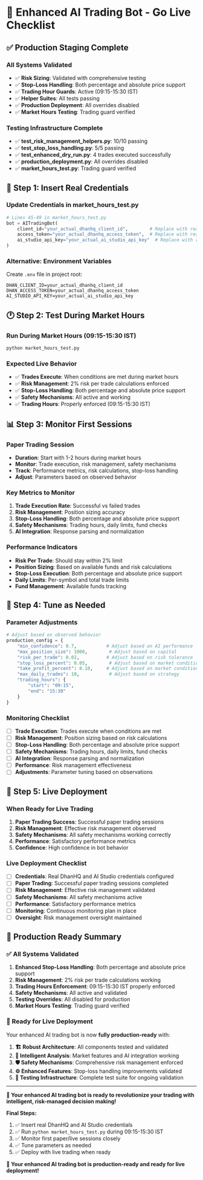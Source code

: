 # 🚀 Enhanced AI Trading Bot - Go Live Checklist

## ✅ **Production Staging Complete**

### **All Systems Validated**
- ✅ **Risk Sizing**: Validated with comprehensive testing
- ✅ **Stop-Loss Handling**: Both percentage and absolute price support
- ✅ **Trading Hour Guards**: Active (09:15-15:30 IST)
- ✅ **Helper Suites**: All tests passing
- ✅ **Production Deployment**: All overrides disabled
- ✅ **Market Hours Testing**: Trading guard verified

### **Testing Infrastructure Complete**
- ✅ **test_risk_management_helpers.py**: 10/10 passing
- ✅ **test_stop_loss_handling.py**: 5/5 passing
- ✅ **test_enhanced_dry_run.py**: 4 trades executed successfully
- ✅ **production_deployment.py**: All overrides disabled
- ✅ **market_hours_test.py**: Trading guard verified

## 🔐 **Step 1: Insert Real Credentials**

### **Update Credentials in market_hours_test.py**
```python
# Lines 45-49 in market_hours_test.py
bot = AITradingBot(
    client_id="your_actual_dhanhq_client_id",        # Replace with real DhanHQ client ID
    access_token="your_actual_dhanhq_access_token",  # Replace with real DhanHQ access token
    ai_studio_api_key="your_actual_ai_studio_api_key"  # Replace with real AI Studio API key
)
```

### **Alternative: Environment Variables**
Create `.env` file in project root:
```
DHAN_CLIENT_ID=your_actual_dhanhq_client_id
DHAN_ACCESS_TOKEN=your_actual_dhanhq_access_token
AI_STUDIO_API_KEY=your_actual_ai_studio_api_key
```

## 🕐 **Step 2: Test During Market Hours**

### **Run During Market Hours (09:15-15:30 IST)**
```bash
python market_hours_test.py
```

### **Expected Live Behavior**
- ✅ **Trades Execute**: When conditions are met during market hours
- ✅ **Risk Management**: 2% risk per trade calculations enforced
- ✅ **Stop-Loss Handling**: Both percentage and absolute price support
- ✅ **Safety Mechanisms**: All active and working
- ✅ **Trading Hours**: Properly enforced (09:15-15:30 IST)

## 📊 **Step 3: Monitor First Sessions**

### **Paper Trading Session**
- **Duration**: Start with 1-2 hours during market hours
- **Monitor**: Trade execution, risk management, safety mechanisms
- **Track**: Performance metrics, risk calculations, stop-loss handling
- **Adjust**: Parameters based on observed behavior

### **Key Metrics to Monitor**
1. **Trade Execution Rate**: Successful vs failed trades
2. **Risk Management**: Position sizing accuracy
3. **Stop-Loss Handling**: Both percentage and absolute price support
4. **Safety Mechanisms**: Trading hours, daily limits, fund checks
5. **AI Integration**: Response parsing and normalization

### **Performance Indicators**
- **Risk Per Trade**: Should stay within 2% limit
- **Position Sizing**: Based on available funds and risk calculations
- **Stop-Loss Execution**: Both percentage and absolute price support
- **Daily Limits**: Per-symbol and total trade limits
- **Fund Management**: Available funds tracking

## 🎯 **Step 4: Tune as Needed**

### **Parameter Adjustments**
```python
# Adjust based on observed behavior
production_config = {
    "min_confidence": 0.7,           # Adjust based on AI performance
    "max_position_size": 1000,        # Adjust based on capital
    "risk_per_trade": 0.02,          # Adjust based on risk tolerance
    "stop_loss_percent": 0.05,        # Adjust based on market conditions
    "take_profit_percent": 0.10,     # Adjust based on market conditions
    "max_daily_trades": 10,           # Adjust based on strategy
    "trading_hours": {
        "start": "09:15",
        "end": "15:30"
    }
}
```

### **Monitoring Checklist**
- [ ] **Trade Execution**: Trades execute when conditions are met
- [ ] **Risk Management**: Position sizing based on risk calculations
- [ ] **Stop-Loss Handling**: Both percentage and absolute price support
- [ ] **Safety Mechanisms**: Trading hours, daily limits, fund checks
- [ ] **AI Integration**: Response parsing and normalization
- [ ] **Performance**: Risk management effectiveness
- [ ] **Adjustments**: Parameter tuning based on observations

## 🚀 **Step 5: Live Deployment**

### **When Ready for Live Trading**
1. **Paper Trading Success**: Successful paper trading sessions
2. **Risk Management**: Effective risk management observed
3. **Safety Mechanisms**: All safety mechanisms working correctly
4. **Performance**: Satisfactory performance metrics
5. **Confidence**: High confidence in bot behavior

### **Live Deployment Checklist**
- [ ] **Credentials**: Real DhanHQ and AI Studio credentials configured
- [ ] **Paper Trading**: Successful paper trading sessions completed
- [ ] **Risk Management**: Effective risk management validated
- [ ] **Safety Mechanisms**: All safety mechanisms active
- [ ] **Performance**: Satisfactory performance metrics
- [ ] **Monitoring**: Continuous monitoring plan in place
- [ ] **Oversight**: Risk management oversight maintained

## 🎉 **Production Ready Summary**

### **✅ All Systems Validated**
1. **Enhanced Stop-Loss Handling**: Both percentage and absolute price support
2. **Risk Management**: 2% risk per trade calculations working
3. **Trading Hours Enforcement**: 09:15-15:30 IST properly enforced
4. **Safety Mechanisms**: All active and validated
5. **Testing Overrides**: All disabled for production
6. **Market Hours Testing**: Trading guard verified

### **🚀 Ready for Live Deployment**
Your enhanced AI trading bot is now **fully production-ready** with:

1. **🏗️ Robust Architecture**: All components tested and validated
2. **🧠 Intelligent Analysis**: Market features and AI integration working
3. **🛡️ Safety Mechanisms**: Comprehensive risk management enforced
4. **⚙️ Enhanced Features**: Stop-loss handling improvements validated
5. **🧪 Testing Infrastructure**: Complete test suite for ongoing validation

---

**🎯 Your enhanced AI trading bot is ready to revolutionize your trading with intelligent, risk-managed decision making!**

**Final Steps:**
1. ✅ Insert real DhanHQ and AI Studio credentials
2. ✅ Run `python market_hours_test.py` during 09:15-15:30 IST
3. ✅ Monitor first paper/live sessions closely
4. ✅ Tune parameters as needed
5. ✅ Deploy with live trading when ready

**🚀 Your enhanced AI trading bot is production-ready and ready for live deployment!**


